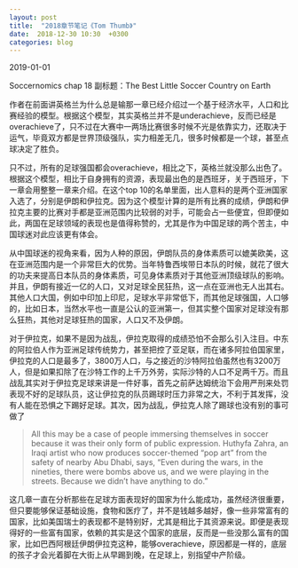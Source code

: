 ```yaml
---
layout: post
title:  "2018章节笔记《Tom Thumb》"
date:  2018-12-30 10:30  +0300
categories: blog
---
```


2019-01-01

Soccernomics chap 18
副标题：The Best Little Soccer Country on Earth

作者在前面讲英格兰为什么总是输那一章已经介绍过一个基于经济水平，人口和比赛经验的模型。根据这个模型，其实英格兰并不是underachieve，反而已经是overachieve了，只不过在大赛中一两场比赛很多时候不光是依靠实力，还取决于运气，毕竟双方都是世界顶级强队，实力相差无几，很多时候都是一个球，甚至点球决定了胜负。

只不过，所有的足球强国都会overachieve，相比之下，英格兰就没那么出色了。根据这个模型，相比于自身拥有的资源，表现最出色的是西班牙，关于西班牙，下一章会用整整一章来介绍。在这个top 10的名单里面，出人意料的是两个亚洲国家入选了，分别是伊朗和伊拉克。因为这个模型计算的是所有比赛的成绩，伊朗和伊拉克主要的比赛对手都是亚洲范围内比较弱的对手，可能会占一些便宜，但即便如此，两国在足球领域的表现也是值得称赞的，尤其是作为中国足球的两个苦主，中国球迷对此应该更有体会。

从中国球迷的视角来看，因为人种的原因，伊朗队员的身体素质可以媲美欧美，这在亚洲范围内是一个非常巨大的优势。当年特鲁西埃带日本队的时候，就花了很大的功夫来提高日本队员的身体素质，可见身体素质对于其他亚洲顶级球队的影响。并且，伊朗有接近一亿的人口，又对足球全民狂热，这一点在亚洲也无人出其右。其他人口大国，例如中印加上印尼，足球水平非常低下，而其他足球强国，人口够的，比如日本，当然水平也一直是公认的亚洲第一，但其实整个国家对足球没有那么狂热，其他对足球狂热的国家，人口又不及伊朗。

对于伊拉克，如果不是因为战乱，伊拉克取得的成绩恐怕不会那么引入注目。中东的阿拉伯人作为亚洲足球传统势力，甚至把控了亚足联，而在诸多阿拉伯国家里，伊拉克的人口是最多了，3800万人口，与之接近的沙特阿拉伯虽然也有3200万人，但是如果扣除了在沙特工作的上千万外劳，实际沙特的人口不足两千万。而且战乱其实对于伊拉克足球来讲是一件好事，首先之前萨达姆统治下会用严刑来处罚表现不好的足球队员，这让伊拉克的队员踢球时压力非常之大，不利于其发挥，没有人能在恐惧之下踢好足球。其次，因为战乱，伊拉克人除了踢球也没有别的事可做了

> All this may be a case of people immersing themselves in soccer because it was their only form of public expression. Huthyfa Zahra, an Iraqi artist who now produces soccer-themed “pop art” from the safety of nearby Abu Dhabi, says, “Even during the wars, in the nineties, there were bombs above us, and we were playing in the streets. Because we didn’t have anything to do.”

这几章一直在分析那些在足球方面表现好的国家为什么能成功，虽然经济很重要，但只要能够保证基础设施，食物和医疗了，并不是钱越多越好，像一些非常富有的国家，比如美国瑞士的表现都不是特别好，尤其是相比于其资源来说。即便是表现得好的一些富有国家，依赖的其实是这个国家的底层，反而是一些没那么富有的国家，比如巴西阿根廷伊朗伊拉克这种，能够overachieve，原因都是一样的，底层的孩子才会光着脚在大街上从早踢到晚，在足球上，别指望中产阶级。

<!--end-->
